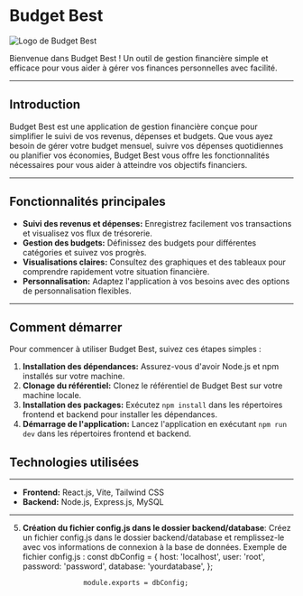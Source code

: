 # Budget Best

![Logo de Budget Best](lien_vers_votre_logo)

Bienvenue dans Budget Best ! Un outil de gestion financière simple et efficace pour vous aider à gérer vos finances personnelles avec facilité.

---

## Introduction

Budget Best est une application de gestion financière conçue pour simplifier le suivi de vos revenus, dépenses et budgets. Que vous ayez besoin de gérer votre budget mensuel, suivre vos dépenses quotidiennes ou planifier vos économies, Budget Best vous offre les fonctionnalités nécessaires pour vous aider à atteindre vos objectifs financiers.

---

## Fonctionnalités principales

- **Suivi des revenus et dépenses:** Enregistrez facilement vos transactions et visualisez vos flux de trésorerie.
- **Gestion des budgets:** Définissez des budgets pour différentes catégories et suivez vos progrès.
- **Visualisations claires:** Consultez des graphiques et des tableaux pour comprendre rapidement votre situation financière.
- **Personnalisation:** Adaptez l'application à vos besoins avec des options de personnalisation flexibles.

---

## Comment démarrer

Pour commencer à utiliser Budget Best, suivez ces étapes simples :

1. **Installation des dépendances:** Assurez-vous d'avoir Node.js et npm installés sur votre machine.
2. **Clonage du référentiel:** Clonez le référentiel de Budget Best sur votre machine locale.
3. **Installation des packages:** Exécutez `npm install` dans les répertoires frontend et backend pour installer les dépendances.
4. **Démarrage de l'application:** Lancez l'application en exécutant `npm run dev` dans les répertoires frontend et backend.
## Technologies utilisées

---

- **Frontend:** React.js, Vite, Tailwind CSS 
- **Backend:** Node.js, Express.js, MySQL

---
5. **Création du fichier config.js dans le dossier backend/database**: Créez un fichier config.js dans le dossier backend/database et remplissez-le avec vos informations de connexion à la base de données.
Exemple de fichier config.js :
                        const dbConfig = {
                        host: 'localhost',
                        user: 'root',
                        password: 'password',
                        database: 'yourdatabase',
                      };

                      module.exports = dbConfig;